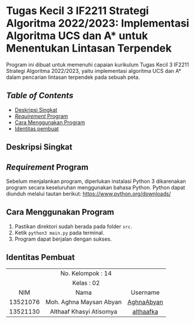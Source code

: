 # Tugas Kecil 3 IF2211 Strategi Algoritma 2022/2023: Implementasi Algoritma UCS dan A* untuk Menentukan Lintasan Terpendek

Program ini dibuat untuk memenuhi capaian kurikulum Tugas Kecil 3 IF2211 Strategi Algoritma 2022/2023, yaitu implementasi algoritma UCS dan A* dalam pencarian lintasan terpendek pada sebuah peta.

## *Table of Contents*
- [Deskripsi Singkat](#deskripsi)
- [*Requirement* Program](#req)
- [Cara Menggunakan Program](#penggunaan)
- [Identitas pembuat](#author)

## Deskripsi Singkat <a name="deskripsi"></a>

## *Requirement* Program <a name="req"></a>
Sebelum menjalankan program, diperlukan instalasi Python 3 dikarenakan program secara keseluruhan menggunakan bahasa Python. Python dapat diunduh melalui tautan berikut: https://www.python.org/downloads/

## Cara Menggunakan Program <a name="penggunaan"></a>
1. Pastikan direktori sudah berada pada folder ``src``.
2. Ketik ``python3 main.py`` pada terminal.
3. Program dapat berjalan dengan sukses.

## Identitas Pembuat <a name="author"></a>
<table>
  <tr>
    <td align="center" colspan="3">No. Kelompok : 14</td>
  </tr>
  <tr>
    <td align="center" colspan="3">Kelas : 02</td>
  </tr>   
    <td align="center">NIM</td>
    <td align="center">Nama</td>
    <td align="center">Username</td>
  </tr>
    <td align="center">13521076</td>
    <td align="center">Moh. Aghna Maysan Abyan</td>
    <td align="center"><a href=https://github.com/AghnaAbyan>AghnaAbyan</a></td>
  </tr>
    <td align="center">13521130</td>
    <td align="center">Althaaf Khasyi Atisomya</td>
    <td align="center"><a href=https://github.com/althaafka>althaafka</a></td>
  </tr>

</table>
